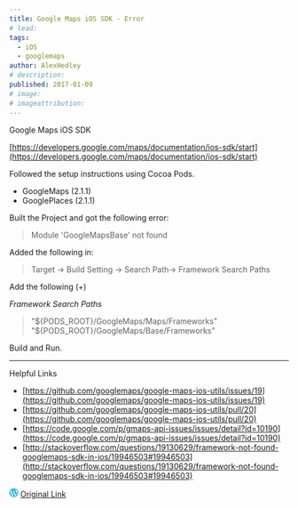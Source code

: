 ```yaml
---
title: Google Maps iOS SDK - Error
# lead:
tags:
  - iOS
  - googlemaps
author: AlexHedley
# description:
published: 2017-01-09
# image:
# imageattribution:
---
```


Google Maps iOS SDK

[https://developers.google.com/maps/documentation/ios-sdk/start](https://developers.google.com/maps/documentation/ios-sdk/start)

Followed the setup instructions using Cocoa Pods.

- GoogleMaps (2.1.1)
- GooglePlaces (2.1.1)

Built the Project and got the following error:

> Module 'GoogleMapsBase' not found

Added the following in:

> Target -> Build Setting -> Search Path-> Framework Search Paths

Add the following (+)

_Framework Search Paths_

> "${PODS_ROOT}/GoogleMaps/Maps/Frameworks"
> "${PODS_ROOT}/GoogleMaps/Base/Frameworks"

Build and Run.

---

Helpful Links

- [https://github.com/googlemaps/google-maps-ios-utils/issues/19](https://github.com/googlemaps/google-maps-ios-utils/issues/19)
- [https://github.com/googlemaps/google-maps-ios-utils/pull/20](https://github.com/googlemaps/google-maps-ios-utils/pull/20)
- [https://code.google.com/p/gmaps-api-issues/issues/detail?id=10190](https://code.google.com/p/gmaps-api-issues/issues/detail?id=10190)
- [http://stackoverflow.com/questions/19130629/framework-not-found-googlemaps-sdk-in-ios/19946503#19946503](http://stackoverflow.com/questions/19130629/framework-not-found-googlemaps-sdk-in-ios/19946503#19946503)

![Wordpress](../images/wordpress.png "Wordpress") [Original Link](https://alexhedley.wordpress.com/2017/01/09/google-maps-ios-sdk-error/)
